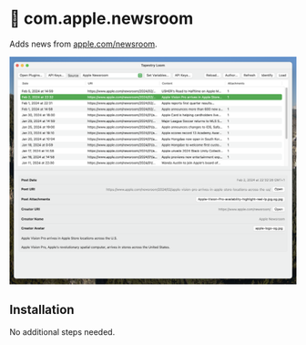 # 🔌 com.apple.newsroom

Adds news from [apple.com/newsroom](https://www.apple.com/newsroom/).

<img src="screenshot.png" width="650" />

## Installation

No additional steps needed.
